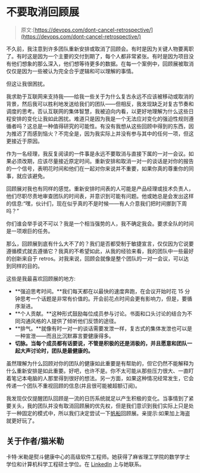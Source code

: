 # 不要取消回顾展

> 原文:[https://devops.com/dont-cancel-retrospective/](https://devops.com/dont-cancel-retrospective/)

不久前，我注意到许多团队重新安排或取消了回顾会。有时是因为关键人物要离职了。有时这是因为一个主要的交付到期了，每个人都非常紧张。有时是因为项目没有他们想象的那么深入，他们想等待更多的数据。在每一个案例中，回顾展被取消仅仅是因为一些被认为完全合乎逻辑和可以理解的事情。

但这让我很困扰。

我求助于互联网来支持我——给我一些关于为什么复古永远不应该被移动或取消的背景，然后我可以胜利地发送给我们的团队——但相反，我发现缺乏对复古节奏和调度的思考。否认互联网的集体智慧，我被迫向内看，以更好地理解为什么这些日程安排的变化让我如此困扰。难道只是因为我是一个无法应对变化的强迫性规则遵循者吗？这总是一种值得研究的可能性。有没有我想从这些回顾中得到的东西，因为推迟了而感到恼火？不完全是，因为我实际上并没有参与其中的任何一项，但这更接近于原因。

作为一名经理，我反复阅读的一件事是永远不要取消与直接下属的一对一会议。如果必须改期，应该尽量接近原定时间。重新安排和取消一对一的谈话是对你的报告的一个信号，表明花时间和他们在一起对你来说并不重要，如果你真的尊重你的同事，就应该避免。

回顾展对我也有同样的感觉。重新安排时间表的人可能是产品经理或技术负责人，他们尽职尽责地审查团队的时间表，并意识到可能有问题。他或她总是会发出这样的信息:“嘿，伙计们，现在似乎真的不是时候——有人介意我们把时间挪到下周吗？”

你们谁会举手说不可以？我是一个相当强势的人，我不确定我会。要求全队的时间是一项艰巨的任务。

那么，回顾展到底有什么大不了的？我们是否都受制于敏捷宣言，仅仅因为它说要遵循模式就去遵循它？我真的不希望如此，从我的经验来看，我的团队中一些最好的创新来自于 retros。对我来说，回顾会就像是整个团队的一对一会议，可以达到同样的目的。

这些是我最喜欢回顾展的地方:

*   **强迫思考时间。**我们每天都在以最快的速度奔跑，在会议开始时花 15 分钟思考一个话题是非常有价值的。开会前花点时间会更有影响力，但是，要循序渐进。
*   **个人贡献。**这种形式鼓励每位成员参与讨论。书面和口头讨论的结合为不同沟通风格的人提供了倾听他们反馈的途径。
*   **排气。**就像有时一对一的谈话需要发泄一样，复古式的集体发泄也可以是一种宣泄——而且比沉默寡言要健康得多。
*   **切脉。当每个成员都有话要说，不管是积极的还是消极的，并且愿意和团队一起大声讨论时，团队是最健康的。**

虽然理解为什么回顾对你的团队的健康如此重要是有帮助的，但它仍然不能解释为什么重新安排是如此重要。好吧，也许不是。你不太可能从那些压力很大、一直盯着笔记本电脑的人那里得到很好的想法。另一方面，如果这种情况经常发生，它会传递一个团队不重视回顾的信息(并且很可能被超额订阅)。

我发现仅仅提醒团队回顾是一流的日历系统就足以产生积极的变化。当事情到了紧要关头，我的团队并没有取消回顾展的优先权，但是我们意识到我们实际上只是处于一种固定的模式中，所以我们决定尝试一下[帆船](http://retrospectivewiki.org/index.php?title=Sailboat)回顾展。亲提示:如果加上海盗就更好玩了。

## 关于作者/猫米勒

卡特·米勒是熨斗健康中心的高级软件工程师。她获得了麻省理工学院的数学学士学位和计算机科学工程硕士学位。在 [LinkedIn](https://www.linkedin.com/in/catherine-miller-0177142) 上与她联系。